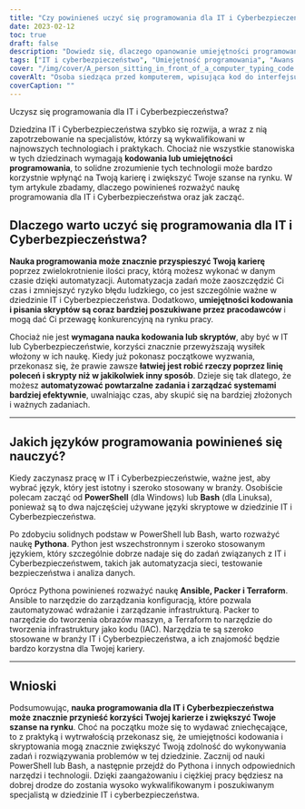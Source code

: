 ```yaml
---
title: "Czy powinieneś uczyć się programowania dla IT i Cyberbezpieczeństwa?"
date: 2023-02-12
toc: true
draft: false
description: "Dowiedz się, dlaczego opanowanie umiejętności programowania może znacznie ułatwić Twoją karierę w branży IT i Cyberbezpieczeństwa oraz jak rozpocząć pracę z PowerShell, Bash, Python, Ansible, Packer i Terraform."
tags: ["IT i cyberbezpieczeństwo", "Umiejętność programowania", "Awans zawodowy", "PowerShell", "Bash", "Python", "Ansible", "Pakowacz", "Terraform", "Automatyka", "Wiersz poleceń", "Skryptowanie", "Wdrożenie infrastruktury", "Analiza danych", "Testy bezpieczeństwa"]
cover: "/img/cover/A_person_sitting_in_front_of_a_computer_typing_code.png"
coverAlt: "Osoba siedząca przed komputerem, wpisująca kod do interfejsu wiersza poleceń z liniami tekstu przewijającymi się na ekranie."
coverCaption: ""
---
```

 Uczysz się programowania dla IT i Cyberbezpieczeństwa?

Dziedzina IT i Cyberbezpieczeństwa szybko się rozwija, a wraz z nią zapotrzebowanie na specjalistów, którzy są wykwalifikowani w najnowszych technologiach i praktykach. Chociaż nie wszystkie stanowiska w tych dziedzinach wymagają **kodowania lub umiejętności programowania**, to solidne zrozumienie tych technologii może bardzo korzystnie wpłynąć na Twoją karierę i zwiększyć Twoje szanse na rynku. W tym artykule zbadamy, dlaczego powinieneś rozważyć naukę programowania dla IT i Cyberbezpieczeństwa oraz jak zacząć.

## Dlaczego warto uczyć się programowania dla IT i Cyberbezpieczeństwa?

**Nauka programowania może znacznie przyspieszyć Twoją karierę** poprzez zwielokrotnienie ilości pracy, którą możesz wykonać w danym czasie dzięki automatyzacji. Automatyzacja zadań może zaoszczędzić Ci czas i zmniejszyć ryzyko błędu ludzkiego, co jest szczególnie ważne w dziedzinie IT i Cyberbezpieczeństwa. Dodatkowo, **umiejętności kodowania i pisania skryptów są coraz bardziej poszukiwane przez pracodawców** i mogą dać Ci przewagę konkurencyjną na rynku pracy.

Chociaż nie jest **wymagana nauka kodowania lub skryptów**, aby być w IT lub Cyberbezpieczeństwie, korzyści znacznie przewyższają wysiłek włożony w ich naukę. Kiedy już pokonasz początkowe wyzwania, przekonasz się, że prawie zawsze **łatwiej jest robić rzeczy poprzez linię poleceń i skrypty niż w jakikolwiek inny sposób**. Dzieje się tak dlatego, że możesz **automatyzować powtarzalne zadania i zarządzać systemami bardziej efektywnie**, uwalniając czas, aby skupić się na bardziej złożonych i ważnych zadaniach.

_________________________

## Jakich języków programowania powinieneś się nauczyć?

Kiedy zaczynasz pracę w IT i Cyberbezpieczeństwie, ważne jest, aby wybrać język, który jest istotny i szeroko stosowany w branży. Osobiście polecam zacząć od **PowerShell** (dla Windows) lub **Bash** (dla Linuksa), ponieważ są to dwa najczęściej używane języki skryptowe w dziedzinie IT i Cyberbezpieczeństwa.

Po zdobyciu solidnych podstaw w PowerShell lub Bash, warto rozważyć naukę **Pythona**. Python jest wszechstronnym i szeroko stosowanym językiem, który szczególnie dobrze nadaje się do zadań związanych z IT i Cyberbezpieczeństwem, takich jak automatyzacja sieci, testowanie bezpieczeństwa i analiza danych.

Oprócz Pythona powinieneś rozważyć naukę **Ansible, Packer i Terraform**. Ansible to narzędzie do zarządzania konfiguracją, które pozwala zautomatyzować wdrażanie i zarządzanie infrastrukturą. Packer to narzędzie do tworzenia obrazów maszyn, a Terraform to narzędzie do tworzenia infrastruktury jako kodu (IAC). Narzędzia te są szeroko stosowane w branży IT i Cyberbezpieczeństwa, a ich znajomość będzie bardzo korzystna dla Twojej kariery.

_________________________

## Wnioski

Podsumowując, **nauka programowania dla IT i Cyberbezpieczeństwa może znacznie przynieść korzyści Twojej karierze i zwiększyć Twoje szanse na rynku**. Choć na początku może się to wydawać zniechęcające, to z praktyką i wytrwałością przekonasz się, że umiejętności kodowania i skryptowania mogą znacznie zwiększyć Twoją zdolność do wykonywania zadań i rozwiązywania problemów w tej dziedzinie. Zacznij od nauki PowerShell lub Bash, a następnie przejdź do Pythona i innych odpowiednich narzędzi i technologii. Dzięki zaangażowaniu i ciężkiej pracy będziesz na dobrej drodze do zostania wysoko wykwalifikowanym i poszukiwanym specjalistą w dziedzinie IT i cyberbezpieczeństwa.
